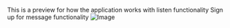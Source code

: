 This is a preview for how the application works with listen functionality Sign up for message functionality
                                                                                          ![Image](https://github.com/user-attachments/assets/831acff7-ae67-412b-a9e9-2bc8396b3418)
